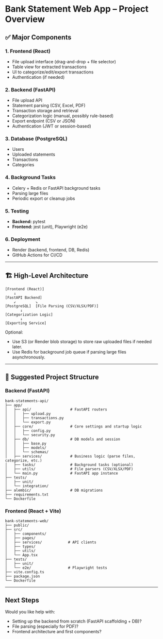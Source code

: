 
# Bank Statement Web App – Project Overview

## ✅ Major Components

### 1. Frontend (React)
- File upload interface (drag-and-drop + file selector)
- Table view for extracted transactions
- UI to categorize/edit/export transactions
- Authentication (if needed)

### 2. Backend (FastAPI)
- File upload API
- Statement parsing (CSV, Excel, PDF)
- Transaction storage and retrieval
- Categorization logic (manual, possibly rule-based)
- Export endpoint (CSV or JSON)
- Authentication (JWT or session-based)

### 3. Database (PostgreSQL)
- Users
- Uploaded statements
- Transactions
- Categories

### 4. Background Tasks
- Celery + Redis or FastAPI background tasks
- Parsing large files
- Periodic export or cleanup jobs

### 5. Testing
- **Backend:** pytest
- **Frontend:** jest (unit), Playwright (e2e)

### 6. Deployment
- Render (backend, frontend, DB, Redis)
- GitHub Actions for CI/CD

---

## 🏗️ High-Level Architecture

```
[Frontend (React)] 
    ↓
[FastAPI Backend]
    ↙︎         ↘︎
[PostgreSQL]  [File Parsing (CSV/XLSX/PDF)]
       ↓
[Categorization Logic]
       ↓
[Exporting Service]
```

Optional:
- Use S3 (or Render blob storage) to store raw uploaded files if needed later.
- Use Redis for background job queue if parsing large files asynchronously.

---

## 📁 Suggested Project Structure

### Backend (FastAPI)
```
bank-statements-api/
├── app/
│   ├── api/                  # FastAPI routers
│   │   ├── upload.py
│   │   ├── transactions.py
│   │   └── export.py
│   ├── core/                 # Core settings and startup logic
│   │   ├── config.py
│   │   └── security.py
│   ├── db/                   # DB models and session
│   │   ├── base.py
│   │   ├── models/
│   │   └── schemas/
│   ├── services/             # Business logic (parse files, categorize, etc.)
│   ├── tasks/                # Background tasks (optional)
│   ├── utils/                # File parsers (CSV/XLSX/PDF)
│   └── main.py               # FastAPI app instance
├── tests/
│   ├── unit/
│   └── integration/
├── alembic/                  # DB migrations
├── requirements.txt
└── Dockerfile
```

### Frontend (React + Vite)
```
bank-statements-web/
├── public/
├── src/
│   ├── components/
│   ├── pages/
│   ├── services/            # API clients
│   ├── types/
│   ├── utils/
│   └── App.tsx
├── tests/
│   ├── unit/
│   └── e2e/                 # Playwright tests
├── vite.config.ts
├── package.json
└── Dockerfile
```

---

## Next Steps
Would you like help with:
- Setting up the backend from scratch (FastAPI scaffolding + DB)?
- File parsing (especially for PDF)?
- Frontend architecture and first components?
